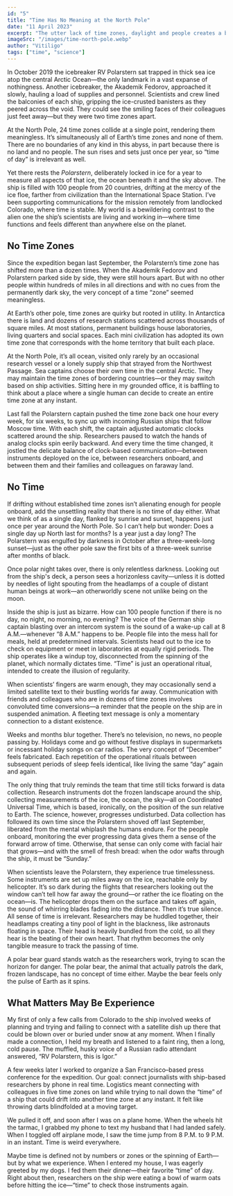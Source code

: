 ```yaml
---
id: "5"
title: "Time Has No Meaning at the North Pole"
date: "11 April 2023"
excerpt: "The utter lack of time zones, daylight and people creates a bizarre world"
imageSrc: "/images/time-north-pole.webp"
author: "Vitiligo"
tags: ["time", "science"]
---
```


In October 2019 the icebreaker RV Polarstern sat trapped in thick sea ice atop the central Arctic Ocean—the only landmark in a vast expanse of nothingness. Another icebreaker, the Akademik Fedorov, approached it slowly, hauling a load of supplies and personnel. Scientists and crew lined the balconies of each ship, gripping the ice-crusted banisters as they peered across the void. They could see the smiling faces of their colleagues just feet away—but they were two time zones apart.

At the North Pole, 24 time zones collide at a single point, rendering them meaningless. It’s simultaneously all of Earth’s time zones and none of them. There are no boundaries of any kind in this abyss, in part because there is no land and no people. The sun rises and sets just once per year, so “time of day” is irrelevant as well.

Yet there rests the *Polarstern*, deliberately locked in ice for a year to measure all aspects of that ice, the ocean beneath it and the sky above. The ship is filled with 100 people from 20 countries, drifting at the mercy of the ice floe, farther from civilization than the International Space Station. I’ve been supporting communications for the mission remotely from landlocked Colorado, where time is stable. My world is a bewildering contrast to the alien one the ship’s scientists are living and working in—where time functions and feels different than anywhere else on the planet.

## No Time Zones

Since the expedition began last September, the Polarstern’s time zone has shifted more than a dozen times. When the Akademik Fedorov and Polarstern parked side by side, they were still hours apart. But with no other people within hundreds of miles in all directions and with no cues from the permanently dark sky, the very concept of a time “zone” seemed meaningless.

At Earth’s other pole, time zones are quirky but rooted in utility. In Antarctica there is land and dozens of research stations scattered across thousands of square miles. At most stations, permanent buildings house laboratories, living quarters and social spaces. Each mini civilization has adopted its own time zone that corresponds with the home territory that built each place.

At the North Pole, it’s all ocean, visited only rarely by an occasional research vessel or a lonely supply ship that strayed from the Northwest Passage. Sea captains choose their own time in the central Arctic. They may maintain the time zones of bordering countries—or they may switch based on ship activities. Sitting here in my grounded office, it is baffling to think about a place where a single human can decide to create an entire time zone at any instant.

Last fall the Polarstern captain pushed the time zone back one hour every week, for six weeks, to sync up with incoming Russian ships that follow Moscow time. With each shift, the captain adjusted automatic clocks scattered around the ship. Researchers paused to watch the hands of analog clocks spin eerily backward. And every time the time changed, it jostled the delicate balance of clock-based communication—between instruments deployed on the ice, between researchers onboard, and between them and their families and colleagues on faraway land.

## No Time

If drifting without established time zones isn’t alienating enough for people onboard, add the unsettling reality that there is no time of day either. What we think of as a single day, flanked by sunrise and sunset, happens just once per year around the North Pole. So I can’t help but wonder: Does a single day up North last for months? Is a year just a day long? The Polarstern was engulfed by darkness in October after a three-week-long sunset—just as the other pole saw the first bits of a three-week sunrise after months of black.

Once polar night takes over, there is only relentless darkness. Looking out from the ship's deck, a person sees a horizonless cavity—unless it is dotted by needles of light spouting from the headlamps of a couple of distant human beings at work—an otherworldly scene not unlike being on the moon.

Inside the ship is just as bizarre. How can 100 people function if there is no day, no night, no morning, no evening? The voice of the German ship captain blasting over an intercom system is the sound of a wake-up call at 8 A.M.—whenever “8 A.M.” happens to be. People file into the mess hall for meals, held at predetermined intervals. Scientists head out to the ice to check on equipment or meet in laboratories at equally rigid periods. The ship operates like a windup toy, disconnected from the spinning of the planet, which normally dictates time. “Time” is just an operational ritual, intended to create the illusion of regularity.

When scientists’ fingers are warm enough, they may occasionally send a limited satellite text to their bustling worlds far away. Communication with friends and colleagues who are in dozens of time zones involves convoluted time conversions—a reminder that the people on the ship are in suspended animation. A fleeting text message is only a momentary connection to a distant existence.

Weeks and months blur together. There’s no television, no news, no people passing by. Holidays come and go without festive displays in supermarkets or incessant holiday songs on car radios. The very concept of “December” feels fabricated. Each repetition of the operational rituals between subsequent periods of sleep feels identical, like living the same “day” again and again.

The only thing that truly reminds the team that time still ticks forward is data collection. Research instruments dot the frozen landscape around the ship, collecting measurements of the ice, the ocean, the sky—all on Coordinated Universal Time, which is based, ironically, on the position of the sun relative to Earth. The science, however, progresses undisturbed. Data collection has followed its own time since the Polarstern shoved off last September, liberated from the mental whiplash the humans endure. For the people onboard, monitoring the ever progressing data gives them a sense of the forward arrow of time. Otherwise, that sense can only come with facial hair that grows—and with the smell of fresh bread: when the odor wafts through the ship, it must be “Sunday.”

When scientists leave the Polarstern, they experience true timelessness. Some instruments are set up miles away on the ice, reachable only by helicopter. It’s so dark during the flights that researchers looking out the window can’t tell how far away the ground—or rather the ice floating on the ocean—is. The helicopter drops them on the surface and takes off again, the sound of whirring blades fading into the distance. Then it’s true silence. All sense of time is irrelevant. Researchers may be huddled together, their headlamps creating a tiny pool of light in the blackness, like astronauts floating in space. Their head is heavily bundled from the cold, so all they hear is the beating of their own heart. That rhythm becomes the only tangible measure to track the passing of time.

A polar bear guard stands watch as the researchers work, trying to scan the horizon for danger. The polar bear, the animal that actually patrols the dark, frozen landscape, has no concept of time either. Maybe the bear feels only the pulse of Earth as it spins.

## What Matters May Be Experience

My first of only a few calls from Colorado to the ship involved weeks of planning and trying and failing to connect with a satellite dish up there that could be blown over or buried under snow at any moment. When I finally made a connection, I held my breath and listened to a faint ring, then a long, cold pause. The muffled, husky voice of a Russian radio attendant answered, “RV Polarstern, this is Igor.”

A few weeks later I worked to organize a San Francisco–based press conference for the expedition. Our goal: connect journalists with ship-based researchers by phone in real time. Logistics meant connecting with colleagues in five time zones on land while trying to nail down the “time” of a ship that could drift into another time zone at any instant. It felt like throwing darts blindfolded at a moving target.

We pulled it off, and soon after I was on a plane home. When the wheels hit the tarmac, I grabbed my phone to text my husband that I had landed safely. When I toggled off airplane mode, I saw the time jump from 8 P.M. to 9 P.M. in an instant. Time is weird everywhere.

Maybe time is defined not by numbers or zones or the spinning of Earth—but by what we experience. When I entered my house, I was eagerly greeted by my dogs. I fed them their dinner—their favorite “time” of day. Right about then, researchers on the ship were eating a bowl of warm oats before hitting the ice—“time” to check those instruments again.
